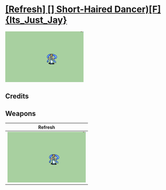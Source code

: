 # [\[Refresh\] \[\] Short-Haired Dancer\)\[F\]{Its_Just_Jay}](./)

<img src="./8.%20Refresh/Refresh_000.png" alt="[Refresh] [] Short-Haired Dancer)[F]{Its_Just_Jay} standing" />

## Credits



## Weapons


|Refresh |
|  :---: |
| <img alt="Refresh animation" src="./8.%20Refresh/Refresh.gif" /> |
